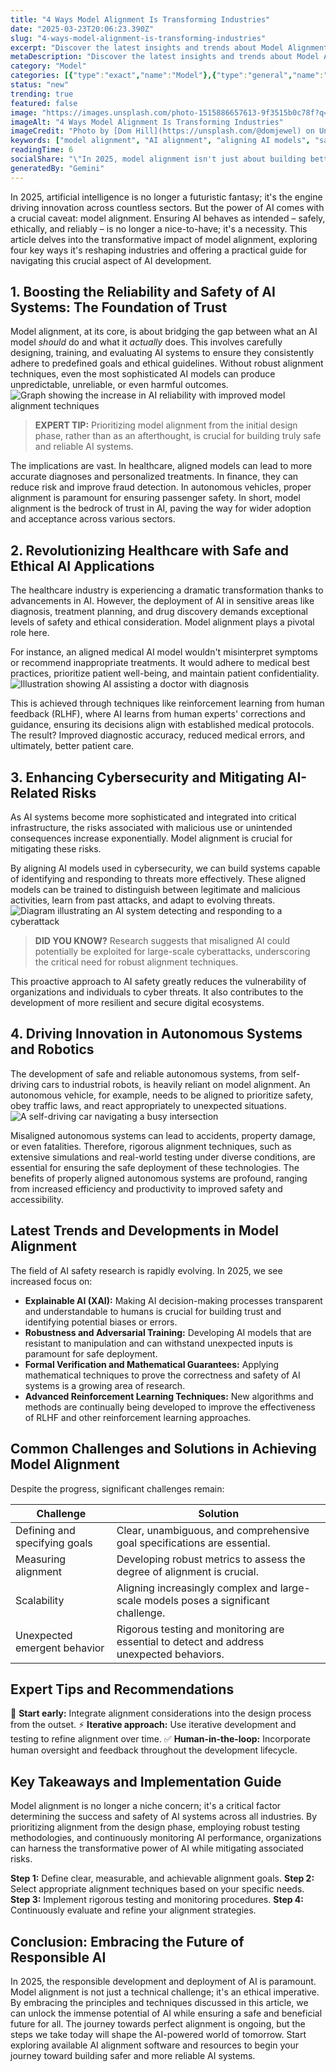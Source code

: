 ```yaml
---
title: "4 Ways Model Alignment Is Transforming Industries"
date: "2025-03-23T20:06:23.390Z"
slug: "4-ways-model-alignment-is-transforming-industries"
excerpt: "Discover the latest insights and trends about Model Alignment. This comprehensive guide covers everything you need to know about Model Alignment in 2025."
metaDescription: "Discover the latest insights and trends about Model Alignment. This comprehensive guide covers everything you need to know about Model Alignment in 2025."
category: "Model"
categories: [{"type":"exact","name":"Model"},{"type":"general","name":"Artificial Intelligence"},{"type":"medium","name":"Machine Learning"},{"type":"specific","name":"Reinforcement Learning"},{"type":"niche","name":"Reward Shaping"}]
status: "new"
trending: true
featured: false
image: "https://images.unsplash.com/photo-1515886657613-9f3515b0c78f?q=85&w=1200&fit=max&fm=webp&auto=compress"
imageAlt: "4 Ways Model Alignment Is Transforming Industries"
imageCredit: "Photo by [Dom Hill](https://unsplash.com/@domjewel) on Unsplash"
keywords: ["model alignment", "AI alignment", "aligning AI models", "safe AI", "AI safety research", "model alignment techniques", "how to align AI models", "benefits of model alignment", "reliable AI models", "buy AI alignment software"]
readingTime: 6
socialShare: "\"In 2025, model alignment isn't just about building better AI; it's about building a safer future.  The choices we make today will define the ethical landscape of tomorrow's AI-powered world.\""
generatedBy: "Gemini"
---
```




In 2025, artificial intelligence is no longer a futuristic fantasy; it's the engine driving innovation across countless sectors.  But the power of AI comes with a crucial caveat:  model alignment.  Ensuring AI behaves as intended – safely, ethically, and reliably – is no longer a nice-to-have; it's a necessity. This article delves into the transformative impact of model alignment, exploring four key ways it's reshaping industries and offering a practical guide for navigating this crucial aspect of AI development.

## 1.  Boosting the Reliability and Safety of AI Systems: The Foundation of Trust

Model alignment, at its core, is about bridging the gap between what an AI model *should* do and what it *actually* does.  This involves carefully designing, training, and evaluating AI systems to ensure they consistently adhere to predefined goals and ethical guidelines.  Without robust alignment techniques, even the most sophisticated AI models can produce unpredictable, unreliable, or even harmful outcomes. ![Graph showing the increase in AI reliability with improved model alignment techniques](https://images.unsplash.com/photo-1534528741775-53994a69daeb?q=85&w=1200&fit=max&fm=webp&auto=compress)

> **EXPERT TIP:**  Prioritizing model alignment from the initial design phase, rather than as an afterthought, is crucial for building truly safe and reliable AI systems.

The implications are vast.  In healthcare, aligned models can lead to more accurate diagnoses and personalized treatments. In finance, they can reduce risk and improve fraud detection.  In autonomous vehicles, proper alignment is paramount for ensuring passenger safety. In short, model alignment is the bedrock of trust in AI, paving the way for wider adoption and acceptance across various sectors.

## 2.  Revolutionizing Healthcare with Safe and Ethical AI Applications

The healthcare industry is experiencing a dramatic transformation thanks to advancements in AI.  However, the deployment of AI in sensitive areas like diagnosis, treatment planning, and drug discovery demands exceptional levels of safety and ethical consideration.  Model alignment plays a pivotal role here.  

For instance, an aligned medical AI model wouldn't misinterpret symptoms or recommend inappropriate treatments. It would adhere to medical best practices, prioritize patient well-being, and maintain patient confidentiality. ![Illustration showing AI assisting a doctor with diagnosis](https://images.unsplash.com/photo-1515886657613-9f3515b0c78f?q=85&w=1200&fit=max&fm=webp&auto=compress)

This is achieved through techniques like reinforcement learning from human feedback (RLHF), where AI learns from human experts' corrections and guidance, ensuring its decisions align with established medical protocols.  The result? Improved diagnostic accuracy, reduced medical errors, and ultimately, better patient care.

## 3.  Enhancing Cybersecurity and Mitigating AI-Related Risks

As AI systems become more sophisticated and integrated into critical infrastructure, the risks associated with malicious use or unintended consequences increase exponentially.  Model alignment is crucial for mitigating these risks.  

By aligning AI models used in cybersecurity, we can build systems capable of identifying and responding to threats more effectively.  These aligned models can be trained to distinguish between legitimate and malicious activities, learn from past attacks, and adapt to evolving threats.  ![Diagram illustrating an AI system detecting and responding to a cyberattack](https://images.unsplash.com/photo-1500917293891-ef795e70e1f6?q=85&w=1200&fit=max&fm=webp&auto=compress)

> **DID YOU KNOW?**  Research suggests that misaligned AI could potentially be exploited for large-scale cyberattacks, underscoring the critical need for robust alignment techniques.

This proactive approach to AI safety greatly reduces the vulnerability of organizations and individuals to cyber threats.  It also contributes to the development of more resilient and secure digital ecosystems.

## 4.  Driving Innovation in Autonomous Systems and Robotics

The development of safe and reliable autonomous systems, from self-driving cars to industrial robots, is heavily reliant on model alignment.  An autonomous vehicle, for example, needs to be aligned to prioritize safety, obey traffic laws, and react appropriately to unexpected situations.  ![A self-driving car navigating a busy intersection](https://images.unsplash.com/photo-1503342217505-b0a15ec3261c?q=85&w=1200&fit=max&fm=webp&auto=compress)

Misaligned autonomous systems can lead to accidents, property damage, or even fatalities.  Therefore, rigorous alignment techniques, such as extensive simulations and real-world testing under diverse conditions, are essential for ensuring the safe deployment of these technologies.  The benefits of properly aligned autonomous systems are profound, ranging from increased efficiency and productivity to improved safety and accessibility.

## Latest Trends and Developments in Model Alignment

The field of AI safety research is rapidly evolving. In 2025, we see increased focus on:

* **Explainable AI (XAI):**  Making AI decision-making processes transparent and understandable to humans is crucial for building trust and identifying potential biases or errors.
* **Robustness and Adversarial Training:**  Developing AI models that are resistant to manipulation and can withstand unexpected inputs is paramount for safe deployment.
* **Formal Verification and Mathematical Guarantees:**  Applying mathematical techniques to prove the correctness and safety of AI systems is a growing area of research.
* **Advanced Reinforcement Learning Techniques:**  New algorithms and methods are continually being developed to improve the effectiveness of RLHF and other reinforcement learning approaches.

## Common Challenges and Solutions in Achieving Model Alignment

Despite the progress, significant challenges remain:

| Challenge                     | Solution                                                                    |
|---------------------------------|-----------------------------------------------------------------------------|
| Defining and specifying goals  | Clear, unambiguous, and comprehensive goal specifications are essential.      |
| Measuring alignment             | Developing robust metrics to assess the degree of alignment is crucial.       |
| Scalability                     | Aligning increasingly complex and large-scale models poses a significant challenge.|
| Unexpected emergent behavior    | Rigorous testing and monitoring are essential to detect and address unexpected behaviors.|

## Expert Tips and Recommendations

🔑 **Start early:** Integrate alignment considerations into the design process from the outset.
⚡ **Iterative approach:**  Use iterative development and testing to refine alignment over time.
✅ **Human-in-the-loop:**  Incorporate human oversight and feedback throughout the development lifecycle.

## Key Takeaways and Implementation Guide

Model alignment is no longer a niche concern; it's a critical factor determining the success and safety of AI systems across all industries. By prioritizing alignment from the design phase, employing robust testing methodologies, and continuously monitoring AI performance, organizations can harness the transformative power of AI while mitigating associated risks.

**Step 1:** Define clear, measurable, and achievable alignment goals.
**Step 2:** Select appropriate alignment techniques based on your specific needs.
**Step 3:** Implement rigorous testing and monitoring procedures.
**Step 4:** Continuously evaluate and refine your alignment strategies.

## Conclusion: Embracing the Future of Responsible AI

In 2025, the responsible development and deployment of AI is paramount.  Model alignment is not just a technical challenge; it's an ethical imperative.  By embracing the principles and techniques discussed in this article, we can unlock the immense potential of AI while ensuring a safe and beneficial future for all.  The journey towards perfect alignment is ongoing, but the steps we take today will shape the AI-powered world of tomorrow.  Start exploring available AI alignment software and resources to begin your journey toward building safer and more reliable AI systems.

